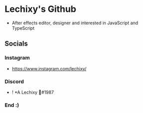 # Lechixy's Github
- After effects editor, designer and interested in JavaScript and TypeScript

## Socials
### Instagram
- https://www.instagram.com/lechixy/
### Discord
- ! *A Lechixy 🦋#1987


### End :)
